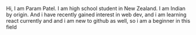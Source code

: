 Hi, I am Param Patel.
I am high school student in New Zealand. I am Indian by origin. And i have recently gained interest in web dev, and i am learning react currently and and i am new to github as well, so i am a beginner in this field
